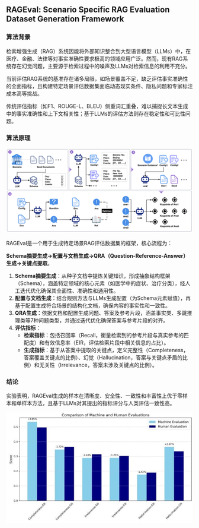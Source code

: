 
## RAGEval: Scenario Specific RAG Evaluation Dataset Generation Framework

### 算法背景
检索增强生成（RAG）系统因能将外部知识整合到大型语言模型（LLMs）中，在医疗、金融、法律等对事实准确性要求极高的领域应用广泛。然而，现有RAG系统存在幻觉问题，主要源于检索过程中的噪声及LLMs对检索信息的利用不充分。

当前评估RAG系统的基准存在诸多局限，如场景覆盖不足，缺乏评估事实准确性的全面指标，且构建特定场景评估数据集面临动态现实条件、隐私问题和专家标注成本高等挑战。

传统评估指标（如F1、ROUGE-L、BLEU）侧重词汇重叠，难以捕捉长文本生成中的事实准确性和上下文相关性；基于LLMs的评估方法则存在稳定性和可比性问题。


### 算法原理
![RAGEval原理图](../assets/imgs/rageval.png)

RAGEval是一个用于生成特定场景RAG评估数据集的框架，核心流程为：   

**Schema摘要生成→配置与文档生成→QRA（Question-Reference-Answer）生成→关键点提取**。

1. **Schema摘要生成**：从种子文档中提炼关键知识，形成抽象结构框架（Schema），涵盖特定领域的核心元素（如医学中的症状、治疗分类），经人工迭代优化确保其全面性、准确性和通用性。   
2. **配置与文档生成**：结合规则方法与LLMs生成配置（为Schema元素赋值），再基于配置生成符合场景的结构化文档，确保内容的事实性和一致性。   
3. **QRA生成**：依据文档和配置生成问题、答案及参考片段，涵盖事实类、多跳推理类等7种问题类型，并通过迭代优化确保答案与参考片段的对齐。   
4. **评估指标**：  
    - **检索指标**：包括召回率（Recall，衡量检索到的参考片段与真实参考的匹配度）和有效信息率（EIR，评估检索片段中相关信息的占比）。    
    - **生成指标**：基于从答案中提取的关键点，定义完整性（Completeness，答案覆盖关键点的比例）、幻觉（Hallucination，答案与关键点矛盾的比例）和无关性（Irrelevance，答案未涉及关键点的比例）。   


### 结论

实验表明，RAGEval生成的样本在清晰度、安全性、一致性和丰富性上优于零样本和单样本方法，且基于LLMs对其提出的指标评分与人类评估一致性高。   

![RAGEval与人类评测的对齐度](../assets/imgs/rageval2human.png)
